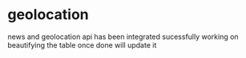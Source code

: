 # geolocation

news and geolocation api has been integrated sucessfully working on beautifying the table once done will update it 
